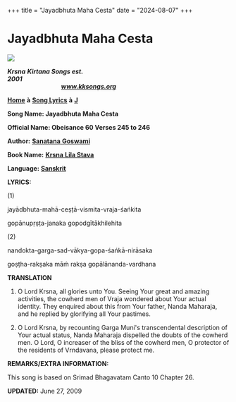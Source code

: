 +++
title = "Jayadbhuta Maha Cesta"
date = "2024-08-07"
+++

# Jayadbhuta Maha Cesta
**[![](http://kksongs.org/image_files/image002.jpg)](http://kksongs.org/)**

**_Krsna_** **_Kirtana Songs est. 2001_**                                                                                                                                                      **_www.kksongs.org_**

**[Home](http://kksongs.org/)** **à** **[Song Lyrics](http://kksongs.org/lyrics.html)** **à** **[J](http://kksongs.org/songs/song_j.html)**

**Song Name: Jayadbhuta Maha Cesta**

**Official Name: Obeisance 60 Verses 245 to 246**

**Author:** [**Sanatana** **Goswami**](http://kksongs.org/authors/list/sanatana_g.html)

**Book Name:** [**Krsna** **Lila Stava**](http://kksongs.org/authors/krsnalilastava.html)

**Language:** [**Sanskrit**](http://kksongs.org/language/list/sanskrit.html)

**LYRICS:**

(1)

jayādbhuta\-mahā\-ceṣṭā-vismita\-vraja\-śańkita

gopānupṛṣṭa-janaka gopodgītākhilehita

(2)

nandokta\-garga\-sad\-vākya\-gopa\-śańkā\-nirāsaka

goṣṭha-rakṣaka māḿ rakṣa gopālānanda\-vardhana

**TRANSLATION**

1) O Lord Krsna, all glories unto You. Seeing Your great and amazing activities, the cowherd men of Vraja wondered about Your actual identity. They enquired about this from Your father, Nanda Maharaja, and he replied by glorifying all Your pastimes.

2) O Lord Krsna, by recounting Garga Muni's transcendental description of Your actual status, Nanda Maharaja dispelled the doubts of the cowherd men. O Lord, O increaser of the bliss of the cowherd men, O protector of the residents of Vrndavana, please protect me.

**REMARKS/EXTRA INFORMATION:**

This song is based on Srimad Bhagavatam Canto 10 Chapter 26.

**UPDATED:** June 27, 2009